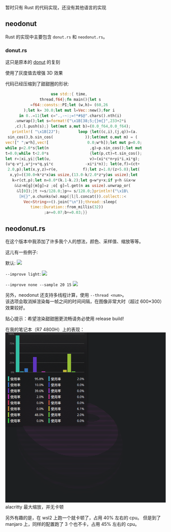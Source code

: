 暂时只有 Rust 的代码实现，还没有其他语言的实现

## neodonut

Rust 的实现中主要包含 `donut.rs` 和 `neodonut.rs`。

### donut.rs

这只是原本的 [donut](https://www.a1k0n.net/2011/07/20/donut-math.html) 的复刻

使用了灰度值去增强 3D 效果

代码已经压缩到了甜甜圈的形状:
```rust
                    use std::{ time,
               thread,f64};fn main(){let s
           =f64::consts::PI;let (w,h)= (60,26
        );let k= 30.0;let mut l=Vec::new();for i
      in 0..=11{let c=".,-~:;=!*#$@".chars().nth(i)
    .unwrap();let s=format!("\x1B[38;5;{}m{}",233+2*i
    ,c);l.push(s);} let(mut a,mut b)=(0.0_f64,0.0_f64);
   println!( "\x1B[2J");        loop {let((c,i),(j,q))=(a.
 sin_cos(),b.sin_cos(              ));let(mut o,mut m) = (
vec![" ";w*h],vec![                 0.0;w*h]);let mut p=0.0;
while p<2.0*s{let(n                  ,g)=p.sin_cos();let mut
t=0.0;while t<2.0*s                  {let(p,ct)=t.sin_cos();
let r=|xi,yi|{let(u,                 v)=(xi*c*n+yi*i,xi*g);
(u*q-v*j,u*j+v*q,yi*c              -xi*i*n)}; let(e,f)=(ct+
 2.0,p);let(x,y,z)=r(e,           f);let z=1.0/(z+5.0);let(
  x,y)=((30.0+k*z*x)as usize,(13.0-k/2.0*z*y)as usize);let
   k=r(ct,p);let n=8.0*(k.1-k.2);let g=w*y+x;if y<h &&x<w
    &&z>m[g]{m[g]=z ;o[ g]=l.get(n as usize).unwrap_or(
     &l[0]);}t +=s/128.0;}p+= s/128.0;}println!("\x1B\
      [H{}",o.chunks(w).map(|l|l.concat()).collect::<
        Vec<String>>().join("\n"));thread::sleep(
           time::Duration::from_millis(32))
                 ;a+=0.07;b+=0.03;}}
```

## neodonut.rs

在这个版本中我添加了许多我个人的想法，颜色、采样值、缩放等等。

这儿有一些例子:

默认:
![](./imgs/default.gif)

`--improve light`:
![](./imgs/light.gif)

`--improve none --sample 20 15`
![](./imgs/sample.gif)

另外，neodonut 还支持多线程计算，使用 `--thread <num>`。  
该选项会取消掉渲染每一帧之间的时间间隔，在图像非常大时（超过 600*300）效果较好。

贴心提示：希望渲染甜甜圈更流畅请务必使用 release build!

在我的笔记本（R7 4800H）上的表现：
![neodonut_thread.gif](../images/donut/neodonut_threads.gif)
alacritty 最大缩放，并无卡顿

另外有趣的是，在 wsl2 上跑一个就卡顿了，占用 40% 左右的 cpu。
但是到了 manjaro 上，同样的配置跑了 3 个也不卡，占用 45% 左右的 cpu。
